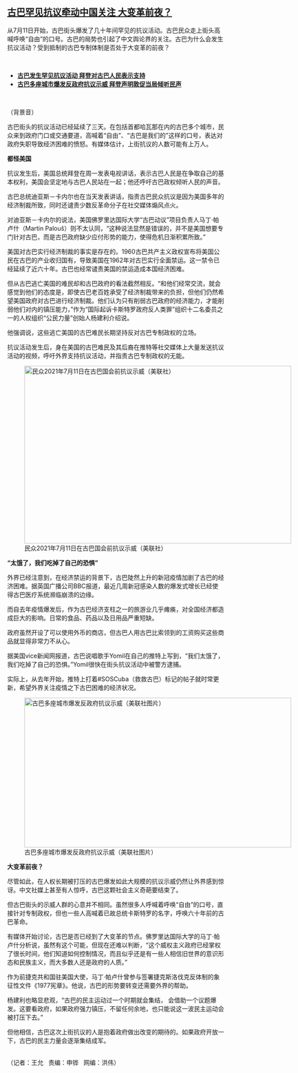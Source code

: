 <!--1626209350000-->
[古巴罕见抗议牵动中国关注   大变革前夜？](https://www.rfa.org/mandarin/yataibaodao/junshiwaijiao/wy-07132021104302.html)
------

<p></p><p>从7月11日开始，古巴街头爆发了几十年间罕见的抗议活动。古巴民众走上街头高喊呼唤“自由”的口号。古巴的局势也引起了中文舆论界的关注。古巴为什么会发生抗议活动？受到抵制的古巴专制体制是否处于大变革的前夜？</p><p><br/></p><ul><li><a href="https://www.rfa.org/mandarin/Xinwen/3-07132021105343.html"><strong>古巴发生罕见抗议活动 拜登对古巴人民表示支持</strong></a></li><li><a href="https://www.rfa.org/mandarin/Xinwen/7-07122021115359.html"><strong>古巴多座城市爆发反政府抗议示威 拜登声明敦促当局倾听民声</strong></a></li></ul><p><br/></p><p>（背景音）</p><p><span>古巴街头的抗议活动已经延续了三天。在包括首都哈瓦那在内的古巴多个城市，民众来到政府门口或交通要道，高喊着</span>“自由”、“古巴是我们的”这样的口号，表达对政府失职导致经济困难的愤怒。有媒体估计，上街抗议的人数可能有上万人。</p><p><strong>都怪美国</strong></p><p>抗议发生后，美国总统拜登在周一发表电视讲话，表示古巴人民是在争取自己的基本权利，美国会坚定地与古巴人民站在一起；他还呼吁古巴政权倾听人民的声音。</p><p>古巴总统迪亚斯－卡内尔也在当天发表讲话，指责古巴民众抗议是因为美国多年的经济制裁所致，同时还谴责少数反革命分子在社交媒体煽风点火。</p><p>对迪亚斯－卡内尔的说法，美国佛罗里达国际大学“古巴动议”项目负责人马丁·帕卢什（Martin Palouš）则不太认同，“这种说法显然是错误的，并不是美国想要专门针对古巴，而是古巴政府缺少应付形势的能力，使得危机日渐积累所致。”</p><p>美国对古巴实行经济制裁的事实是存在的。1960古巴共产主义政权宣布将美国公民在古巴的产业收归国有，导致美国在1962年对古巴实行全面禁运。这一禁令已经延续了近六十年。古巴也经常谴责美国的禁运造成本国经济困难。</p><p>但从古巴逃亡美国的难民却和古巴政府的看法截然相反。“和他们经常交流，就会感觉到他们的态度是，即使古巴老百姓承受了经济制裁带来的负担，但他们仍然希望美国政府对古巴进行经济制裁。他们认为只有削弱古巴政府的经济能力，才能削弱他们对内的镇压能力，”作为“国际起诉卡斯特罗政府反人类罪”组织十二名委员之一的人权组织“公民力量”创始人杨建利介绍说。</p><p>他强调说，这些逃亡美国的古巴难民长期坚持反对古巴专制政权的立场。</p><p><span>抗议活动发生后，身在美国的古巴难民及其后裔在推特等社交媒体上大量发送抗议活动的视频，呼吁外界支持抗议活动，并指责古巴专制政权的无能</span>。</p><p><figure class="image-richtext image-inline captioned" style="width:620px;"><img alt="民众2021年7月11日在古巴国会前抗议示威（美联社）" height="413" src="https://www.rfa.org/mandarin/yataibaodao/junshiwaijiao/wy-07132021104302.html/wy0713a.jpg/@@images/08924521-d170-42a1-8e6f-63d339e7ec0a.jpeg" title="wy0713a.jpg" width="620"/><figcaption class="image-caption">民众2021年7月11日在古巴国会前抗议示威（美联社）</figcaption><small></small></figure></p><p><strong><span>“</span></strong><strong>太饿了，我们吃掉了自己的恐惧</strong><strong>”</strong></p><p>外界已经注意到，在经济禁运的背景下，古巴陡然上升的新冠疫情加剧了古巴的经济困难。据英国广播公司BBC报道，最近几周新冠感染人数的爆发式增长已经使得古巴医疗系统濒临崩溃的边缘。</p><p>而自去年疫情爆发后，作为古巴经济支柱之一的旅游业几乎瘫痪，对全国经济都造成巨大的影响。日常的食品、药品以及日用品严重短缺。</p><p>政府虽然开设了可以使用外币的商店，但古巴人用古巴比索领到的工资购买这些商品就显得非常力不从心。</p><p>据美国vice新闻网报道，古巴说唱歌手Yomil在自己的推特上写到，“我们太饿了，我们吃掉了自己的恐惧。”Yomil很快在街头抗议活动中被警方逮捕。</p><p>实际上，从去年开始，推特上打着#SOSCuba（救救古巴）标记的帖子就时常更新，希望外界关注疫情之下古巴困难的经济状况。</p><p><figure class="image-richtext image-inline captioned" style="width:620px;"><img alt="古巴多座城市爆发反政府抗议示威（美联社图片）" height="348" src="https://www.rfa.org/mandarin/yataibaodao/junshiwaijiao/wy-07132021104302.html/wy0713.jpg/@@images/4d63fcd9-bd28-48c9-9047-bbf84ddee757.jpeg" title="wy0713.jpg" width="620"/><figcaption class="image-caption">古巴多座城市爆发反政府抗议示威（美联社图片）</figcaption><small></small></figure></p><p><strong>大变革前夜？</strong></p><p>尽管如此，在人权长期被打压的古巴爆发如此大规模的抗议示威仍然让外界感到惊讶。中文社媒上甚至有人惊呼，古巴这颗社会主义奇葩要结束了。</p><p><span>但古巴街头的示威人群的心意并不相同。虽然很多人呼喊着呼唤</span>“自由”的口号，直接针对专制政权，但也一些人高喊着已故总统卡斯特罗的名字，呼唤六十年前的古巴革命。</p><p>有媒体开始讨论，古巴是否已经到了大变革的节点。佛罗里达国际大学的马丁·帕卢什分析说，虽然有这个可能，但现在还难以判断，“这个威权主义政府已经掌权了很长时间，他们知道如何控制情况，而且似乎还是有一些人相信旧世界的意识形态和民族主义，而大多数人还是政府的人质。”</p><p>作为前捷克共和国驻美国大使，马丁·帕卢什曾参与签署捷克斯洛伐克反体制的象征性文件《1977宪章》。他说，古巴的形势要转变还需要外界的帮助。</p><p>杨建利也略显悲观，“古巴的民主运动过一个时期就会集结， 会借助一个议题爆发。这要看政府，如果政府强力镇压，不留任何余地，也只能说这一波民主运动会被打压下去。”</p><p>但他相信，古巴这次上街抗议的人是抱着政府做出改变的期待的。如果政府开放一下，古巴的民主力量会逐渐集结成军。</p><p><br/>（记者：王允   责编：申铧   网编：洪伟）</p>
